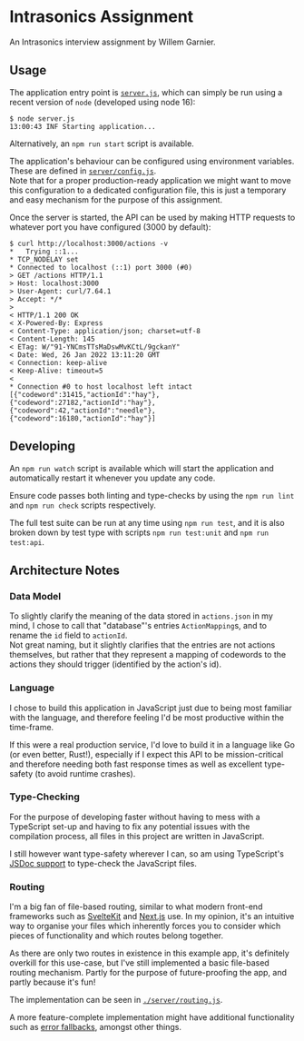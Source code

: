 # Intrasonics Assignment

An Intrasonics interview assignment by Willem Garnier.

## Usage

The application entry point is [`server.js`](./server.js), which can simply be
run using a recent version of `node` (developed using node 16):

```console
$ node server.js
13:00:43 INF Starting application...
```

Alternatively, an `npm run start` script is available.

The application's behaviour can be configured using environment variables. These
are defined in [`server/config.js`](./server/config.js).  \
Note that for a proper production-ready application we might want to move this
configuration to a dedicated configuration file, this is just a temporary and
easy mechanism for the purpose of this assignment.

Once the server is started, the API can be used by making HTTP requests to
whatever port you have configured (3000 by default):

```console
$ curl http://localhost:3000/actions -v
*   Trying ::1...
* TCP_NODELAY set
* Connected to localhost (::1) port 3000 (#0)
> GET /actions HTTP/1.1
> Host: localhost:3000
> User-Agent: curl/7.64.1
> Accept: */*
>
< HTTP/1.1 200 OK
< X-Powered-By: Express
< Content-Type: application/json; charset=utf-8
< Content-Length: 145
< ETag: W/"91-YNCmsTTsMaDswMvKCtL/9gckanY"
< Date: Wed, 26 Jan 2022 13:11:20 GMT
< Connection: keep-alive
< Keep-Alive: timeout=5
<
* Connection #0 to host localhost left intact
[{"codeword":31415,"actionId":"hay"},{"codeword":27182,"actionId":"hay"},{"codeword":42,"actionId":"needle"},{"codeword":16180,"actionId":"hay"}]
```

## Developing

An `npm run watch` script is available which will start the application and
automatically restart it whenever you update any code.

Ensure code passes both linting and type-checks by using the `npm run lint` and
`npm run check` scripts respectively.

The full test suite can be run at any time using `npm run test`, and it is also
broken down by test type with scripts `npm run test:unit` and `npm run
test:api`.

## Architecture Notes

### Data Model

To slightly clarify the meaning of the data stored in `actions.json` in my mind,
I chose to call that "database"'s entries `ActionMapping`s, and to rename the
`id` field to `actionId`.  \
Not great naming, but it slightly clarifies that the entries are not actions
themselves, but rather that they represent a mapping of codewords to the actions
they should trigger (identified by the action's id).

### Language

I chose to build this application in JavaScript just due to being most familiar
with the language, and therefore feeling I'd be most productive within the
time-frame.

If this were a real production service, I'd love to build it in a language like
Go (or even better, Rust!), especially if I expect this API to be
mission-critical and therefore needing both fast response times as well as
excellent type-safety (to avoid runtime crashes).

### Type-Checking

For the purpose of developing faster without having to mess with a TypeScript
set-up and having to fix any potential issues with the compilation process, all
files in this project are written in JavaScript.

I still however want type-safety wherever I can, so am using TypeScript's [JSDoc
support](https://www.typescriptlang.org/docs/handbook/jsdoc-supported-types.html)
to type-check the JavaScript files.

### Routing

I'm a big fan of file-based routing, similar to what modern front-end frameworks
such as [SvelteKit](https://kit.svelte.dev/docs#routing) and
[Next.js](https://nextjs.org/docs/routing/introduction) use. In my opinion, it's
an intuitive way to organise your files which inherently forces you to consider
which pieces of functionality and which routes belong together.

As there are only two routes in existence in this example app, it's definitely
overkill for this use-case, but I've still implemented a basic file-based
routing mechanism. Partly for the purpose of future-proofing the app, and partly
because it's fun!

The implementation can be seen in [`./server/routing.js`](./server/routing.js).

A more feature-complete implementation might have additional functionality such
as [error fallbacks](https://kit.svelte.dev/docs#layouts-error-pages), amongst
other things.
